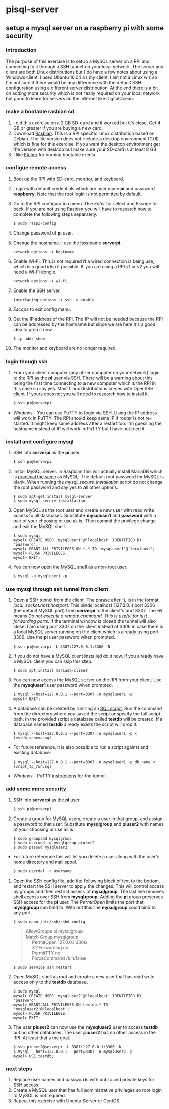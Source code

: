 # pisql-server
## setup a mysql server on a raspberry pi with some security

### introduction
The purpose of this exercise is to setup a MySQL server on a RPI and connecting to it through a SSH tunnel on your local network.  The server and client are both Linux distributions but I do have a few notes about using a Windows client.  I used Ubuntu 16.04 as my client.  I am not a Linux wiz so I'm not sure if there would be any difference with the default SSH configuration using a different server distribution.  At the end there is a bit on adding more security which is not really required on your local network but good to learn for servers on the internet like DigitalOcean.

### make a bootable rasbian sd
1. I did this exercise on a 2 GB SD-card and it worked but it's close.  Get 4 GB or greater if you are buying a new card.
1. Download [Rasbian](https://www.raspberrypi.org/downloads/raspbian/).  This is a RPI specific Linux distribution based on Debian.  The lite version does not include a desktop environment (GUI) which is fine for this exercise.  If you want the desktop environment get the version with desktop but make sure your SD-card is at least 8 GB.
1. I like [Etcher](https://etcher.io/) for burning bootable media.

### configue remote access
1. Boot up the RPI with SD-card, monitor, and keyboard.
1. Login with default credentials which are user name **pi** and password **raspberry**.  Note that the root login is not permitted by default.
1. Go to the RPI configuration menu.  Use *Enter* for select and *Escape* for back.  If you are not using Rasbian you will have to research how to complete the following steps separately.

   `$ sudo raspi-config` 
   
1. Change password of **pi** user.
1. Change the hostname.  I use the hostname **serverpi**.

   `network options -> hostname`
   
1. Enable Wi-Fi.  This is not required if a wired connection is being use, which is a good idea if possible.  If you are using a RPI v1 or v2 you will need a Wi-Fi dongle.

   `network options -> wi-fi`

1. Enable the SSH server.

   `interfacing options -> ssh -> enable`
   
1. *Escape* to exit config menu.
1. Get the IP address of the RPI.  The IP will not be needed because the RPI can be addressed by the hostname but since we are here it's a good idea to grab it now.

   `$ ip addr show`
   
1. The monitor and keyboard are no longer required.

### login though ssh
1. From your client computer (any other computer on your network) login to the RPI as the **pi** user via SSH.  There will be a warning about this being the first time connecting to a new computer which is the RPI in this case so say yes.  Most Linux distributions comes with OpenSSH client.  If yours does not you will need to research how to install it.

   `$ ssh pi@serverpi`
   
* *Windows* - You can use PuTTY to login via SSH.  Using the IP address will work in PuTTY.  The RPI should keep same IP if router is not re-started.  It might keep same address after a restart too.  I'm guessing the hostname instead of IP will work in PuTTY but I have not tried it.

### install and configure mysql 
1. SSH into **serverpi** as the **pi** user.

   `$ ssh pi@serverpi`
   
1. Install MySQL server.  In Raspbian this will actually install MariaDB which is [practical the same](https://blog.panoply.io/a-comparative-vmariadb-vs-mysql) as MySQL.  The default root password for MySQL is blank.  When running the *mysql_secure_installation* script do not change the root password and say yes to all other options.

   `$ sudo apt-get install mysql-server`  
   `$ sudo mysql_secure_installation`
  
1. Open MySQL as the root user and create a new user with read write access to all databases.  Substitute **mysqluser1** and **password** with a pair of your choosing or use as is.  Then commit the privilege change and exit the MySQL shell.

   `$ sudo mysql`   
   `mysql> CREATE USER 'mysqluser1'@'localhost' IDENTIFIED BY 'password';`  
   `mysql> GRANT ALL PRIVILEGES ON *.* TO 'mysqluser1'@'localhost';`  
   `mysql> FLUSH PRIVILEGES;`  
   `mysql> EXIT;`
   
1. You can now open the MySQL shell as a non-root user.

   `$ mysql -u mysqluser1 -p`

### use mysql through ssh tunnel from client
1.  Open a SSH tunnel from the client.  The phrase after *-L* is in the format *local_socket:host:hostport*.  This binds localhost (127.0.0.1) port 3306 (the default MySQL port) from **serverpi** to the client's port 3307.  The *-N* means *Do not execute a remote command.  This is useful for just forwarding ports.*  If the terminal window is closed the tunnel will also close.  I am using port 3307 on the client instead of 3306 in case there is a local MySQL server running on the client which is already using port 3306.  Use the **pi** user password when prompted.

    `$ ssh pi@serverpi -L 3307:127.0.0.1:3306 -N`
   
1. If you do not have a MySQL client installed do it now.  If you already have a MySQL client you can skip this step.

   `$ sudo apt install mariadb-client`

1. You can now access the MySQL server on the RPI from your client.  Use the **mysqluser1** user password when prompted.

   `$ mysql --host=127.0.0.1 --port=3307 -u mysqluser1 -p `  
   `mysql> EXIT;`
   
1. A database can be created by running an [SQL script](https://github.com/jhfatehi/pisql-server/blob/master/testdb_schema.sql).  Run the command from the dirrectory where you saved the script or specify the full script path.  In the provided script a database called **testdb** will be created.  If a database named **testdb** already exists the script will drop it.

   `$ mysql --host=127.0.0.1 --port=3307 -u mysqluser1 -p < testdb_schema.sql`
   
* For future reference, it is also possible to run a script against and existing database.

   `$ mysql --host=127.0.0.1 --port=3307 -u mysqluser1 -p db_name < script_to_run.sql`
   
* *Windows* - PuTTY [instructions](https://www.linode.com/docs/databases/mysql/create-an-ssh-tunnel-for-mysql-remote-access/) for the tunnel.

### add some more security
1. SSH into **serverpi** as the **pi** user.

   `$ ssh pi@serverpi`

1. Create a group for MySQL users, create a user in that group, and assign a password to that user.  Substitute **mysqlgroup** and **piuser2** with names of your choosing or use as is.

   `$ sudo groupadd mysqlgroup`  
   `$ sudo useradd -g mysqlgroup piuser2`  
   `$ sudo passwd mysqluser2`

* For future reference this will let you delete a user along with the user's home directory and mail spool.

   `$ sudo userdel -r username`

1. Open the SSH config file, add the following block of text to the bottom, and restart the SSH server to apply the changes.  This will control access by groups and then restrict assess of **mysqlgroup**.  The last line removes shell access over SSH from **mysqlgroup**.  Adding the **pi** group preserves SSH access for the **pi** user.  The *PermitOpen* limits the port that **mysqlgroup** can bind to.  With out this line **mysqlgroup** could bind to any port.

   `$ sudo nano /etc/ssh/sshd_config`
	
   >AllowGroups pi mysqlgroup  
   >Match Group mysqlgroup  
   >&nbsp;&nbsp;&nbsp;&nbsp;&nbsp;PermitOpen 127.0.0.1:3306  
   >&nbsp;&nbsp;&nbsp;&nbsp;&nbsp;X11Forwarding no  
   >&nbsp;&nbsp;&nbsp;&nbsp;&nbsp;PermitTTY no  
   >&nbsp;&nbsp;&nbsp;&nbsp;&nbsp;ForceCommand /bin/false
   
   `$ sudo service ssh restart`

1. Open MySQL shell as root and create a new user that has read write access only to the **testdb** database.

   `$ sudo mysql`  
   `mysql> CREATE USER 'mysqluser2'@'localhost' IDENTIFIED BY 'password';`  
   `mysql> GRANT ALL PRIVILEGES ON testdb.* TO 'mysqluser2'@'localhost';`  
   `mysql> FLUSH PRIVILEGES;`  
   `mysql> EXIT;`
   
1. The user **piuser2** can now use the **mysqluser2** user to access **testdb** but no other databases.  The user **piuser2** has no other access in the RPI.  At least that's the goal.

   `$ ssh piuser2@serverpi -L 3307:127.0.0.1:3306 -N`  
   `$ mysql --host=127.0.0.1 --port=3307 -u mysqluser2 -p`  
   `mysql> USE testdb;`

### next steps
1. Replace user names and passwords with public and private keys for SSH access.
1. Create a MySQL user that has full administrative privileges so root login to MySQL is not required.
1. Repeat this exercise with Ubuntu Server or CentOS.
